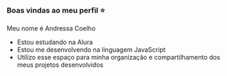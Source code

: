 ### Boas vindas ao meu perfil ⭐

Meu nome é Andressa Coelho 
- Estou estudando na Alura
- Estou me desenvolvendo na linguagem JavaScript
- Utilizo esse espaço para minha organização e compartilhamento dos meus projetos desenvolvidos

